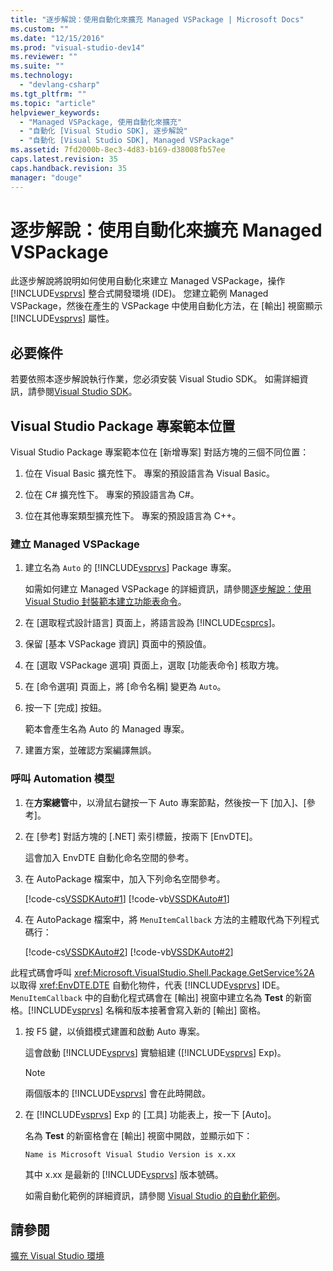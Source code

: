 ```yaml
---
title: "逐步解說：使用自動化來擴充 Managed VSPackage | Microsoft Docs"
ms.custom: ""
ms.date: "12/15/2016"
ms.prod: "visual-studio-dev14"
ms.reviewer: ""
ms.suite: ""
ms.technology: 
  - "devlang-csharp"
ms.tgt_pltfrm: ""
ms.topic: "article"
helpviewer_keywords: 
  - "Managed VSPackage, 使用自動化來擴充"
  - "自動化 [Visual Studio SDK], 逐步解說"
  - "自動化 [Visual Studio SDK], Managed VSPackage"
ms.assetid: 7fd2000b-8ec3-4d83-b169-d38008fb57ee
caps.latest.revision: 35
caps.handback.revision: 35
manager: "douge"
---
```

# 逐步解說：使用自動化來擴充 Managed VSPackage
此逐步解說將說明如何使用自動化來建立 Managed VSPackage，操作 [!INCLUDE[vsprvs](../assembler/masm/includes/vsprvs_md.md)] 整合式開發環境 \(IDE\)。 您建立範例 Managed VSPackage，然後在產生的 VSPackage 中使用自動化方法，在 \[輸出\] 視窗顯示 [!INCLUDE[vsprvs](../assembler/masm/includes/vsprvs_md.md)] 屬性。  
  
## 必要條件  
 若要依照本逐步解說執行作業，您必須安裝 Visual Studio SDK。 如需詳細資訊，請參閱[Visual Studio SDK](../Topic/Visual%20Studio%20SDK.md)。  
  
## Visual Studio Package 專案範本位置  
 Visual Studio Package 專案範本位在 \[新增專案\] 對話方塊的三個不同位置：  
  
1.  位在 Visual Basic 擴充性下。 專案的預設語言為 Visual Basic。  
  
2.  位在 C\# 擴充性下。 專案的預設語言為 C\#。  
  
3.  位在其他專案類型擴充性下。 專案的預設語言為 C\+\+。  
  
### 建立 Managed VSPackage  
  
1.  建立名為 `Auto` 的 [!INCLUDE[vsprvs](../assembler/masm/includes/vsprvs_md.md)] Package 專案。  
  
     如需如何建立 Managed VSPackage 的詳細資訊，請參閱[逐步解說：使用 Visual Studio 封裝範本建立功能表命令](../Topic/Walkthrough:%20Creating%20a%20Menu%20Command%20By%20Using%20the%20Visual%20Studio%20Package%20Template.md)。  
  
2.  在 \[選取程式設計語言\] 頁面上，將語言設為 [!INCLUDE[csprcs](../ide/includes/csprcs_md.md)]。  
  
3.  保留 \[基本 VSPackage 資訊\] 頁面中的預設值。  
  
4.  在 \[選取 VSPackage 選項\] 頁面上，選取 \[功能表命令\] 核取方塊。  
  
5.  在 \[命令選項\] 頁面上，將 \[命令名稱\] 變更為 `Auto`。  
  
6.  按一下 \[完成\] 按鈕。  
  
     範本會產生名為 Auto 的 Managed 專案。  
  
7.  建置方案，並確認方案編譯無誤。  
  
### 呼叫 Automation 模型  
  
1.  在**方案總管**中，以滑鼠右鍵按一下 Auto 專案節點，然後按一下 \[加入\]、\[參考\]。  
  
2.  在 \[參考\] 對話方塊的 \[.NET\] 索引標籤，按兩下 \[EnvDTE\]。  
  
     這會加入 EnvDTE 自動化命名空間的參考。  
  
3.  在 AutoPackage 檔案中，加入下列命名空間參考。  
  
     [!code-cs[VSSDKAuto#1](../misc/codesnippet/CSharp/walkthrough-extending-managed-vspackages-by-using-automation_1.cs)]
     [!code-vb[VSSDKAuto#1](../misc/codesnippet/VisualBasic/walkthrough-extending-managed-vspackages-by-using-automation_1.vb)]  
  
4.  在 AutoPackage 檔案中，將 `MenuItemCallback` 方法的主體取代為下列程式碼行：  
  
     [!code-cs[VSSDKAuto#2](../misc/codesnippet/CSharp/walkthrough-extending-managed-vspackages-by-using-automation_2.cs)]
     [!code-vb[VSSDKAuto#2](../misc/codesnippet/VisualBasic/walkthrough-extending-managed-vspackages-by-using-automation_2.vb)]  
  
 此程式碼會呼叫 <xref:Microsoft.VisualStudio.Shell.Package.GetService%2A> 以取得 <xref:EnvDTE.DTE> 自動化物件，代表 [!INCLUDE[vsprvs](../assembler/masm/includes/vsprvs_md.md)] IDE。`MenuItemCallback` 中的自動化程式碼會在 \[輸出\] 視窗中建立名為 **Test** 的新窗格。[!INCLUDE[vsprvs](../assembler/masm/includes/vsprvs_md.md)] 名稱和版本接著會寫入新的 \[輸出\] 窗格。  
  
1.  按 F5 鍵，以偵錯模式建置和啟動 Auto 專案。  
  
     這會啟動 [!INCLUDE[vsprvs](../assembler/masm/includes/vsprvs_md.md)] 實驗組建 \([!INCLUDE[vsprvs](../assembler/masm/includes/vsprvs_md.md)] Exp\)。  
  
    > [!NOTE]
    >  兩個版本的 [!INCLUDE[vsprvs](../assembler/masm/includes/vsprvs_md.md)] 會在此時開啟。  
  
2.  在 [!INCLUDE[vsprvs](../assembler/masm/includes/vsprvs_md.md)] Exp 的 \[工具\] 功能表上，按一下 \[Auto\]。  
  
     名為 **Test** 的新窗格會在 \[輸出\] 視窗中開啟，並顯示如下：  
  
    ```  
    Name is Microsoft Visual Studio Version is x.xx  
    ```  
  
     其中 x.xx 是最新的 [!INCLUDE[vsprvs](../assembler/masm/includes/vsprvs_md.md)] 版本號碼。  
  
     如需自動化範例的詳細資訊，請參閱 [Visual Studio 的自動化範例](http://www.microsoft.com/downloads/details.aspx?familyid=3ff9c915-30e5-430e-95b3-621dccd25150&displaylang=en)。  
  
## 請參閱  
 [擴充 Visual Studio 環境](../Topic/Extending%20the%20Visual%20Studio%20Environment.md)